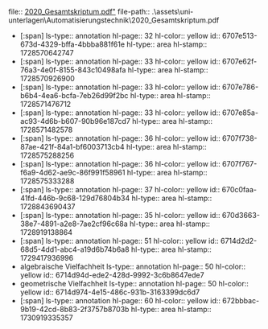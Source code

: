 file:: [2020_Gesamtskriptum.pdf"]("C:\Users\Matteo\Documents\Uni\Automatisierung\willi\01_Vorlesung\2020_Gesamtskriptum.pdf")
file-path:: .\assets\uni-unterlagen\Automatisierungstechnik\2020_Gesamtskriptum.pdf

- [:span]
  ls-type:: annotation
  hl-page:: 32
  hl-color:: yellow
  id:: 6707e513-673d-4329-bffa-4bbba881f61e
  hl-type:: area
  hl-stamp:: 1728570642747
- [:span]
  ls-type:: annotation
  hl-page:: 33
  hl-color:: yellow
  id:: 6707e62f-76a3-4e0f-8155-843c10498afa
  hl-type:: area
  hl-stamp:: 1728570926900
- [:span]
  ls-type:: annotation
  hl-page:: 33
  hl-color:: yellow
  id:: 6707e786-b6b4-4ea6-bcfa-7eb26d99f2bc
  hl-type:: area
  hl-stamp:: 1728571476712
- [:span]
  ls-type:: annotation
  hl-page:: 33
  hl-color:: yellow
  id:: 6707e85a-ac93-4d6b-b607-90b96e187cd7
  hl-type:: area
  hl-stamp:: 1728571482578
- [:span]
  ls-type:: annotation
  hl-page:: 36
  hl-color:: yellow
  id:: 6707f738-87ae-421f-84a1-bf6003713cb4
  hl-type:: area
  hl-stamp:: 1728575288256
- [:span]
  ls-type:: annotation
  hl-page:: 36
  hl-color:: yellow
  id:: 6707f767-f6a9-4d62-ae9c-86f991f58961
  hl-type:: area
  hl-stamp:: 1728575333288
- [:span]
  ls-type:: annotation
  hl-page:: 37
  hl-color:: yellow
  id:: 670c0faa-41fd-446b-9c68-129d76804b34
  hl-type:: area
  hl-stamp:: 1728843690437
- [:span]
  ls-type:: annotation
  hl-page:: 35
  hl-color:: yellow
  id:: 670d3663-38e7-4891-a2e8-7ae2cf96c68a
  hl-type:: area
  hl-stamp:: 1728919138864
- [:span]
  ls-type:: annotation
  hl-page:: 51
  hl-color:: yellow
  id:: 6714d2d2-68d5-4dd1-abc4-a19d6b74b6a8
  hl-type:: area
  hl-stamp:: 1729417936996
- algebraische Vielfachheit
  ls-type:: annotation
  hl-page:: 50
  hl-color:: yellow
  id:: 6714d94d-ede2-428d-9992-3c6b8647ede7
- geometrische Vielfachheit
  ls-type:: annotation
  hl-page:: 50
  hl-color:: yellow
  id:: 6714d974-4e15-486c-931b-3163399dc6d7
- [:span]
  ls-type:: annotation
  hl-page:: 60
  hl-color:: yellow
  id:: 672bbbac-9b19-42cd-8b83-2f3757b8703b
  hl-type:: area
  hl-stamp:: 1730919335357